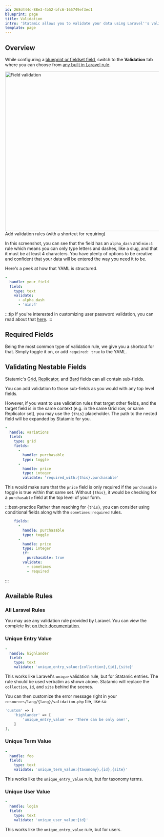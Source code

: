 ```yaml
---
id: 268d444c-88e3-4b52-bfc6-165749ef3ec1
blueprint: page
title: Validation
intro: 'Statamic allows you to validate your data using Laravel''s validation system.'
template: page
---
```


## Overview

While configuring a [blueprint or fieldset field](/blueprints), switch to the **Validation** tab where you can choose from [any built in Laravel rule][laravel-validation].

<div class="screenshot">
    <img src="/img/field-validation.png" width="521" alt="Field validation"/>
    <div class="caption">Add validation rules (with a shortcut for requiring)</div>
</div>

In this screenshot, you can see that the field has an `alpha_dash` and `min:4` rule which means you can only type letters and dashes, like a slug, and that it
must be at least 4 characters. You have plenty of options to be creative and confident that your data will be entered the way you need it to be.

Here's a peek at how that YAML is structured.

```yaml
-
  handle: your_field
  field:
    type: text
    validate:
      - alpha_dash
      - 'min:4'
```

:::tip
If you're interested in customizing user password validation, you can read about that [here](/users#password-validation).
:::


## Required Fields

Being the most common type of validation rule, we give you a shortcut for that. Simply toggle it on, or add `required: true` to the YAML.


## Validating Nestable Fields

Statamic's [Grid](/fieldtypes/grid), [Replicator](/fieldtypes/replicator), and [Bard](/fieldtypes/bard) fields can all contain sub-fields.

You can add validation to those sub-fields as you would with any top level fields.

However, if you want to use validation rules that target other fields, and the target field is in the same context (e.g. in the same Grid row, or same Replicator set), you may use the `{this}` placeholder. The path to the nested field will be expanded by Statamic for you.

```yaml
-
  handle: variations
  field:
    type: grid
    fields:
      -
        handle: purchasable
        type: toggle
      -
        handle: price
        type: integer
        validate: 'required_with:{this}.purchasable'
```

This would make sure that the `price` field is only required if the `purchasable` toggle is true within that same set. Without `{this}`, it would be checking for a `purchasable` field at the top level of your form.

:::best-practice
Rather than reaching for `{this}`, you can consider using conditional fields along with the `sometimes|required` rules.

```yaml
    fields:
      -
        handle: purchasable
        type: toggle
      -
        handle: price
        type: integer
        if:
          purchasable: true
        validate:
          - sometimes
          - required
```
:::


## Available Rules

### All Laravel Rules

You may use any validation rule provided by Laravel. You can view the complete list [on their documentation][laravel-validation].

### Unique Entry Value

```yaml
-
  handle: highlander
  field:
    type: text
    validate: 'unique_entry_value:{collection},{id},{site}'
```

This works like Laravel's `unique` validation rule, but for Statamic entries. The rule should be used verbatim as shown above. Statamic will replace the `collection`, `id`, and `site` behind the scenes.

You can then customize the error message right in your `resources/lang/{lang}/validation.php` file, like so

```php
'custom' => [
    'highlander' => [
        'unique_entry_value' => 'There can be only one!',
    ]
],
```

### Unique Term Value

```yaml
-
  handle: foo
  field:
    type: text
    validate: 'unique_term_value:{taxonomy},{id},{site}'
```

This works like the `unique_entry_value` rule, but for taxonomy terms.

### Unique User Value

```yaml
-
  handle: login
  field:
    type: text
    validate: 'unique_user_value:{id}'
```

This works like the `unique_entry_value` rule, but for users.




[laravel-validation]: https://laravel.com/docs/8.x/validation#available-validation-rules

